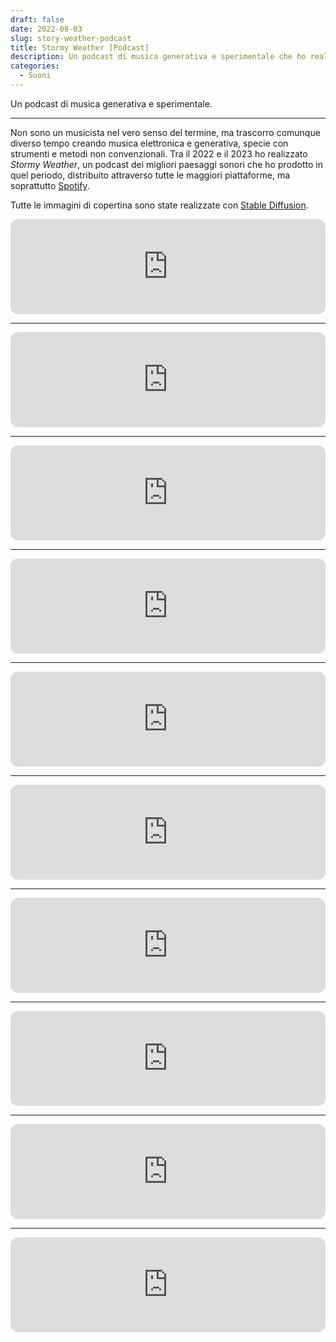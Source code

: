 ```yaml
---
draft: false
date: 2022-08-03
slug: story-weather-podcast
title: Stormy Weather [Podcast]
description: Un podcast di musica generativa e sperimentale che ho realizzato via Spotify.
categories:
  - Suoni
---  
```

 
Un podcast di musica generativa e sperimentale.

<!-- more --> 

---

Non sono un musicista nel vero senso del termine, ma trascorro comunque diverso tempo creando musica elettronica e generativa, specie con strumenti e metodi non convenzionali. Tra il 2022 e il 2023 ho realizzato *Stormy Weather*, un podcast dei migliori paesaggi sonori che ho prodotto in quel periodo, distribuito attraverso tutte le maggiori piattaforme, ma soprattutto [Spotify](https://open.spotify.com/show/5gYvj12S8zWB7ZVpLJ83DI?si=8faca64b6c1348e5).

Tutte le immagini di copertina sono state realizzate con [Stable Diffusion](https://stability.ai/stablediffusion).

<iframe style="border-radius:12px" src="https://open.spotify.com/embed/episode/34OpIZw27N3x9Hqv16KXK1?utm_source=generator" width="100%" height="152" frameBorder="0" allowfullscreen="" allow="autoplay; clipboard-write; encrypted-media; fullscreen; picture-in-picture" loading="lazy"></iframe>

---

<iframe style="border-radius:12px" src="https://open.spotify.com/embed/episode/0sRnKEO4kX0EoiQgiqIME0?utm_source=generator" width="100%" height="152" frameBorder="0" allowfullscreen="" allow="autoplay; clipboard-write; encrypted-media; fullscreen; picture-in-picture" loading="lazy"></iframe>

---

<iframe style="border-radius:12px" src="https://open.spotify.com/embed/episode/5JAtH8sdL9pC6k0ythRPZu?utm_source=generator" width="100%" height="152" frameBorder="0" allowfullscreen="" allow="autoplay; clipboard-write; encrypted-media; fullscreen; picture-in-picture" loading="lazy"></iframe>

---

<iframe style="border-radius:12px" src="https://open.spotify.com/embed/episode/5Ht7700sa0bEJkLFDTaOdL?utm_source=generator" width="100%" height="152" frameBorder="0" allowfullscreen="" allow="autoplay; clipboard-write; encrypted-media; fullscreen; picture-in-picture" loading="lazy"></iframe>

---

<iframe style="border-radius:12px" src="https://open.spotify.com/embed/episode/5JRNdXVELBOap1Qmu1dsVX?utm_source=generator" width="100%" height="152" frameBorder="0" allowfullscreen="" allow="autoplay; clipboard-write; encrypted-media; fullscreen; picture-in-picture" loading="lazy"></iframe>

---

<iframe style="border-radius:12px" src="https://open.spotify.com/embed/episode/2Nq8DlITIGJasgi6he1Q0y?utm_source=generator" width="100%" height="152" frameBorder="0" allowfullscreen="" allow="autoplay; clipboard-write; encrypted-media; fullscreen; picture-in-picture" loading="lazy"></iframe>

---

<iframe style="border-radius:12px" src="https://open.spotify.com/embed/episode/0SPNaT0GznmIesL0mMaBEl?utm_source=generator" width="100%" height="152" frameBorder="0" allowfullscreen="" allow="autoplay; clipboard-write; encrypted-media; fullscreen; picture-in-picture" loading="lazy"></iframe>

---

<iframe style="border-radius:12px" src="https://open.spotify.com/embed/episode/6jaNzPbWX5SBGgMG2ext30?utm_source=generator" width="100%" height="152" frameBorder="0" allowfullscreen="" allow="autoplay; clipboard-write; encrypted-media; fullscreen; picture-in-picture" loading="lazy"></iframe>

---

<iframe style="border-radius:12px" src="https://open.spotify.com/embed/episode/6182xTzwl03JW912FrMziN?utm_source=generator" width="100%" height="152" frameBorder="0" allowfullscreen="" allow="autoplay; clipboard-write; encrypted-media; fullscreen; picture-in-picture" loading="lazy"></iframe>

---

<iframe style="border-radius:12px" src="https://open.spotify.com/embed/episode/0BGvB7tVovVyEQ5KID8dMX?utm_source=generator" width="100%" height="152" frameBorder="0" allowfullscreen="" allow="autoplay; clipboard-write; encrypted-media; fullscreen; picture-in-picture" loading="lazy"></iframe>